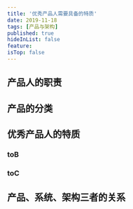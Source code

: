 ```yaml
---
title: '优秀产品人需要具备的特质'
date: 2019-11-18 
tags: [产品与架构]
published: true
hideInList: false
feature: 
isTop: false
---
```


## 产品人的职责

## 产品的分类

## 优秀产品人的特质


### toB

### toC


## 产品、系统、架构三者的关系
